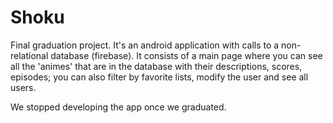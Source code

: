 # Shoku

Final graduation project. It's an android application with calls to a non-relational database (firebase).
It consists of a main page where you can see all the 'animes' that are in the database with their descriptions, scores, episodes; you can also filter by favorite lists, modify the user and see all users.

We stopped developing the app once we graduated.
